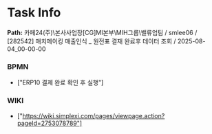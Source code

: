 # Task Info

**Path:** 카페24(주)\본사사업장\[CG]MI본부\MIH그룹\밸류업팀 / smlee06 / [282542] 매치메이킹 매출인식 _ 원전표 결재 완료후 데이터 조회 / 2025-08-04_00-00-00

### BPMN
- ["ERP10 결제 완료 확인 후 실행"]

### WIKI
- ["https://wiki.simplexi.com/pages/viewpage.action?pageId=2753078789"]

